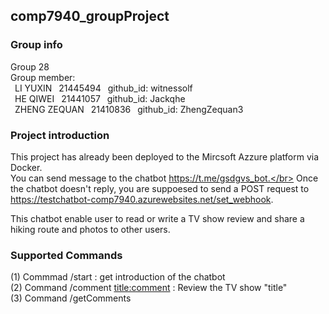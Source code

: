 ## comp7940_groupProject
### Group info
Group 28</br>
Group member:</br>
&ensp;LI YUXIN &ensp;21445494 &ensp;github_id: witnessolf</br>
&ensp;HE QIWEI &ensp;21441057 &ensp;github_id: Jackqhe</br>
&ensp;ZHENG ZEQUAN &ensp;21410836 &ensp;github_id: ZhengZequan3</br>
### Project introduction
This project has already been deployed to the Mircsoft Azzure platform via Docker.</br>
You can send message to the chatbot https://t.me/gsdgvs_bot.</br>
Once the chatbot doesn't reply, you are suppoesed to send a POST request to https://testchatbot-comp7940.azurewebsites.net/set_webhook.

This chatbot enable user to read or write a TV show review and share a hiking route and photos to other users.

### Supported Commands
(1) Commmad /start : get introduction of the chatbot </br>
(2) Command /comment <title:comment> : Review the TV show "title"</br>
(3) Command /getComments <title> :  Get comments on the TV show "title"</br>
(4) Command /getImgs <number> :  Get hiking photos shared by others</br>
(5) Send a hiking photo directly and share it with others</br>
